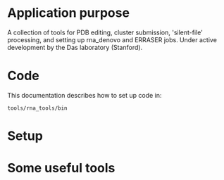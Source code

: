 Application purpose
===========================================

A collection of tools for PDB editing, cluster submission, 'silent-file' processing, and setting up rna_denovo and ERRASER jobs. Under active development by the Das laboratory (Stanford). 

Code
====

This documentation describes how to set up code in:

`tools/rna_tools/bin`

Setup
======


Some useful tools
==================



